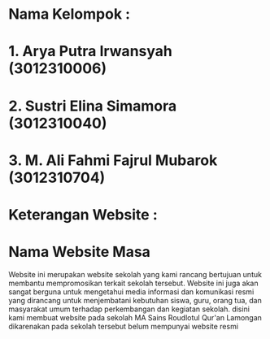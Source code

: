 # Nama Kelompok :
# 1. Arya Putra Irwansyah (3012310006)
# 2. Sustri Elina Simamora (3012310040)
# 3. M. Ali Fahmi Fajrul Mubarok (3012310704)

# Keterangan Website :
# Nama Website Masa
Website ini merupakan website sekolah yang kami rancang bertujuan untuk membantu mempromosikan terkait sekolah tersebut. Website ini juga akan sangat berguna untuk mengetahui media informasi dan komunikasi resmi yang dirancang untuk menjembatani kebutuhan siswa, guru, orang tua, dan masyarakat umum terhadap perkembangan dan kegiatan sekolah.
disini kami membuat website pada sekolah MA Sains Roudlotul Qur'an Lamongan dikarenakan pada sekolah tersebut belum mempunyai website resmi
